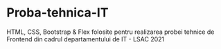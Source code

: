 # Proba-tehnica-IT
HTML, CSS, Bootstrap &amp; Flex folosite pentru realizarea probei tehnice de Frontend din cadrul departamentului de IT - LSAC 2021
